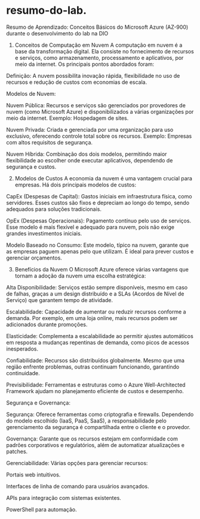 # resumo-do-lab.
Resumo de Aprendizado: Conceitos Básicos do Microsoft Azure (AZ-900) durante o desenvolvimento do lab na DIO

1. Conceitos de Computação em Nuvem
A computação em nuvem é a base da transformação digital. Ela consiste no fornecimento de recursos e serviços, como armazenamento, processamento e aplicativos, por meio da internet. Os principais pontos abordados foram:

Definição: A nuvem possibilita inovação rápida, flexibilidade no uso de recursos e redução de custos com economias de escala.

Modelos de Nuvem:

Nuvem Pública: Recursos e serviços são gerenciados por provedores de nuvem (como Microsoft Azure) e disponibilizados a várias organizações por meio da internet. Exemplo: Hospedagem de sites.

Nuvem Privada: Criada e gerenciada por uma organização para uso exclusivo, oferecendo controle total sobre os recursos. Exemplo: Empresas com altos requisitos de segurança.

Nuvem Híbrida: Combinação dos dois modelos, permitindo maior flexibilidade ao escolher onde executar aplicativos, dependendo de segurança e custos.

2. Modelos de Custos
A economia da nuvem é uma vantagem crucial para empresas. Há dois principais modelos de custos:

CapEx (Despesas de Capital): Gastos iniciais em infraestrutura física, como servidores. Esses custos são fixos e depreciam ao longo do tempo, sendo adequados para soluções tradicionais.

OpEx (Despesas Operacionais): Pagamento contínuo pelo uso de serviços. Esse modelo é mais flexível e adequado para nuvem, pois não exige grandes investimentos iniciais.

Modelo Baseado no Consumo: Este modelo, típico na nuvem, garante que as empresas paguem apenas pelo que utilizam. É ideal para prever custos e gerenciar orçamentos.

3. Benefícios da Nuvem
O Microsoft Azure oferece várias vantagens que tornam a adoção da nuvem uma escolha estratégica:

Alta Disponibilidade: Serviços estão sempre disponíveis, mesmo em caso de falhas, graças a um design distribuído e a SLAs (Acordos de Nível de Serviço) que garantem tempo de atividade.

Escalabilidade: Capacidade de aumentar ou reduzir recursos conforme a demanda. Por exemplo, em uma loja online, mais recursos podem ser adicionados durante promoções.

Elasticidade: Complementa a escalabilidade ao permitir ajustes automáticos em resposta a mudanças repentinas de demanda, como picos de acessos inesperados.

Confiabilidade: Recursos são distribuídos globalmente. Mesmo que uma região enfrente problemas, outras continuam funcionando, garantindo continuidade.

Previsibilidade: Ferramentas e estruturas como o Azure Well-Architected Framework ajudam no planejamento eficiente de custos e desempenho.

Segurança e Governança:

Segurança: Oferece ferramentas como criptografia e firewalls. Dependendo do modelo escolhido (IaaS, PaaS, SaaS), a responsabilidade pelo gerenciamento da segurança é compartilhada entre o cliente e o provedor.

Governança: Garante que os recursos estejam em conformidade com padrões corporativos e regulatórios, além de automatizar atualizações e patches.

Gerenciabilidade: Várias opções para gerenciar recursos:

Portais web intuitivos.

Interfaces de linha de comando para usuários avançados.

APIs para integração com sistemas existentes.

PowerShell para automação.
